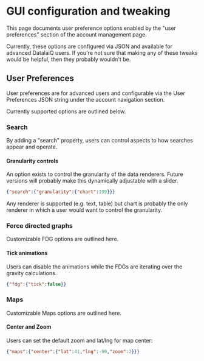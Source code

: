 # GUI configuration and tweaking

This page documents user preference options enabled by the "user preferences" section of the account management page.

Currently, these options are configured via JSON and available for advanced DatalaiQ users. If you're not sure that making any of these tweaks would be helpful, then they probably wouldn't be.


## User Preferences

User preferences are for advanced users and configurable via the User Preferences JSON string under the account navigation section.

Currently supported options are outlined below.

### Search

By adding a "search" property, users can control aspects to how searches appear and operate.


#### Granularity controls

An option exists to control the granularity of the data renderers. Future versions will probably make this dynamically adjustable with a slider.

```json
{"search":{"granularity":{"chart":199}}}
```

Any renderer is supported (e.g. text, table) but chart is probably the only renderer in which a user would want to control the granularity.

### Force directed graphs

Customizable FDG options are outlined here.

#### Tick animations

Users can disable the animations while the FDGs are iterating over the gravity calculations.

```json
{"fdg":{"tick":false}}
```

### Maps

Customizable Maps options are outlined here.

#### Center and Zoom

Users can set the default zoom and lat/lng for map center:

```json
{"maps":{"center":{"lat":41,"lng":-99,"zoom":2}}}
```

